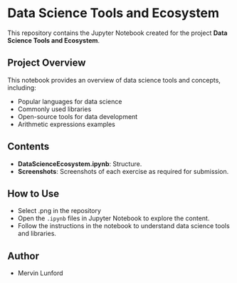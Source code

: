# Data Science Tools and Ecosystem

This repository contains the Jupyter Notebook created for the project **Data Science Tools and Ecosystem**. 

## Project Overview
This notebook provides an overview of data science tools and concepts, including:
- Popular languages for data science
- Commonly used libraries
- Open-source tools for data development
- Arithmetic expressions examples

## Contents
- **DataScienceEcosystem.ipynb**: Structure.
- **Screenshots**: Screenshots of each exercise as required for submission.

## How to Use
- Select .png in the repository
- Open the `.ipynb` files in Jupyter Notebook to explore the content.
- Follow the instructions in the notebook to understand data science tools and libraries.

## Author
- Mervin Lunford
